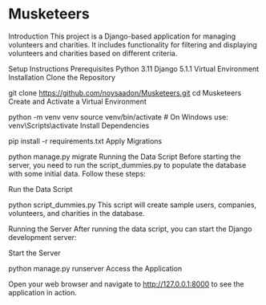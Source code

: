 # Musketeers
Introduction
This project is a Django-based application for managing volunteers and charities. It includes functionality for filtering and displaying volunteers and charities based on different criteria.

Setup Instructions
Prerequisites
Python 3.11
Django 5.1.1
Virtual Environment 
Installation
Clone the Repository


git clone https://github.com/noysaadon/Musketeers.git
cd Musketeers
Create and Activate a Virtual Environment


python -m venv venv
source venv/bin/activate  # On Windows use: venv\Scripts\activate
Install Dependencies


pip install -r requirements.txt
Apply Migrations


python manage.py migrate
Running the Data Script
Before starting the server, you need to run the script_dummies.py to populate the database with some initial data. Follow these steps:

Run the Data Script


python script_dummies.py
This script will create sample users, companies, volunteers, and charities in the database.

Running the Server
After running the data script, you can start the Django development server:

Start the Server


python manage.py runserver
Access the Application

Open your web browser and navigate to http://127.0.0.1:8000 to see the application in action.